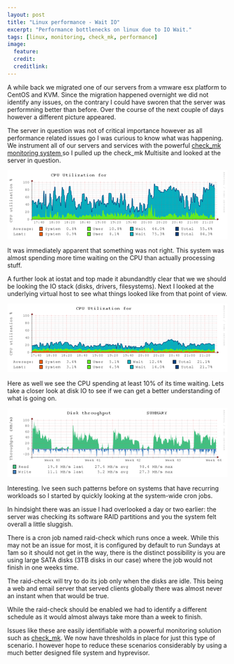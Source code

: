 ```yaml
---
layout: post
title: "Linux performance - Wait IO"
excerpt: "Performance bottlenecks on linux due to IO Wait."
tags: [linux, monitoring, check_mk, performance]
image:
  feature: 
  credit: 
  creditlink: 
---
```


A while back we migrated one of our servers from a vmware esx platform to CentOS and KVM. Since the migration happened overnight we did not identify any issues, on the contrary I could have sworen that the server was performning better than before. Over the course of the next couple of days however a different picture appeared.

The server in question was not of critical importance however as all performance related issues go I was curious to know what was happening. We instrument all of our servers and services with the powerful [check_mk monitoring system ](http://www.sphs.ro/check_mk)so I pulled up the check_mk Multisite and looked at the server in question.

![](/images/io1.png)

It was immediately apparent that something was not right. This system was almost spending more time waiting on the CPU than actually processing stuff.

A further look at iostat and top made it abundandtly clear that we we should be looking the IO stack (disks, drivers, filesystems). Next I looked at the underlying virtual host to see what things looked like from that point of view.

![](/images/io2.png)

Here as well we see the CPU spending at least 10% of its time waiting. Lets take a closer look at disk IO to see if we can get a better understanding of what is going on.

![](/images/io3.png)

Interesting. Ive seen such patterns before on systems that have recurring workloads so I started by quickly looking at the system-wide cron jobs.

In hindsight there was an issue I had overlooked a day or two earlier: the server was checking its software RAID partitions and you the system felt overall a little sluggish.

There is a cron job named raid-check which runs once a week. While this may not be an issue for most, it is configured by default to run Sundays at 1am so it should not get in the way, there is the distinct possibility is you are using large SATA disks (3TB disks in our case) where the job would not finish in one weeks time.

The raid-check will try to do its job only when the disks are idle. This being a web and email server that served clients globally there was almost never an instant when that would be true.

While the raid-check should be enabled we had to identify a different schedule as it would almost always take more than a week to finish.

Issues like these are easily identifiable with a powerful monitoring solution such as [check_mk](http://www.sphs.ro/check_mk). We now have thresholds in place for just this type of scenario. I however hope to reduce these scenarios considerably by using a much better designed file system and hyprevisor.